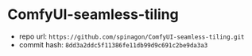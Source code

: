 # ComfyUI-seamless-tiling
- repo url: `https://github.com/spinagon/ComfyUI-seamless-tiling.git`
- commit hash: `8dd3a2ddc5f11386fe11db99d9c691c2be9da3a3`